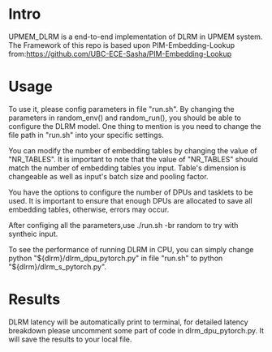 # Intro

UPMEM_DLRM is a end-to-end implementation of DLRM in UPMEM system.
The Framework of this repo is based upon PIM-Embedding-Lookup from:https://github.com/UBC-ECE-Sasha/PIM-Embedding-Lookup

# Usage

To use it, please config parameters in file "run.sh". By changing the parameters in random_env() and random_run(), you should be able to configure the DLRM model. One thing to mention is you need to change the file path in "run.sh" into your specific settings.

You can modify the number of embedding tables by changing the value of "NR_TABLES". It is important to note that the value of "NR_TABLES" should match the number of embedding tables you input. Table's dimension is changeable as well as input's batch size and pooling factor.

You have the options to configure the number of DPUs and tasklets to be used. It is important to ensure that enough DPUs are allocated to save all embedding tables, otherwise, errors may occur.

After configing all the parameters,use ./run.sh -br random to try with syntheic input.

To see the performance of running DLRM in CPU, you can simply change python "${dlrm}/dlrm_dpu_pytorch.py" in file "run.sh" to python "${dlrm}/dlrm_s_pytorch.py".

# Results

DLRM latency will be automatically print to terminal, for detailed latency breakdown please uncomment some part of code in dlrm_dpu_pytorch.py. It will save the results to your local file.
